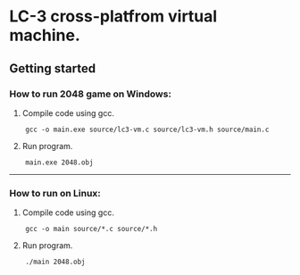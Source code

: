 # LC-3 cross-platfrom virtual machine.

## Getting started

### How to run 2048 game on Windows:

1. Compile code using gcc.
```
	gcc -o main.exe source/lc3-vm.c source/lc3-vm.h source/main.c
```
2. Run program.
```
	main.exe 2048.obj
```

--------------------

### How to run on Linux:

1. Compile code using gcc.
```
	gcc -o main source/*.c source/*.h
```
2. Run program.
```
	./main 2048.obj
```

